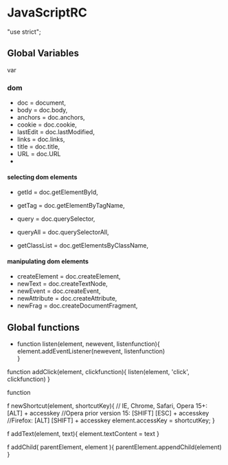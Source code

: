 # JavaScriptRC 

"use strict";

## Global Variables
var 

### dom 

- doc = document,
- body = doc.body,
- anchors = doc.anchors,
- cookie = doc.cookie,
- lastEdit = doc.lastModified,
- links = doc.links,
- title = doc.title,
- URL = doc.URL
- 

#### selecting dom elements
- getId = doc.getElementById,
- getTag = doc.getElementByTagName,
- query = doc.querySelector,
- queryAll = doc.querySelectorAll,

- getClassList = doc.getElementsByClassName,

#### manipulating dom elements
- createElement = doc.createElement, 
-  newText = doc.createTextNode,
- newEvent = doc.createEvent,
- newAttribute = doc.createAttribute,
- newFrag = doc.createDocumentFragment,



## Global functions

- function listen(element, newevent, listenfunction){
	element.addEventListener(newevent, listenfunction)	
}

function addClick(element, clickfunction){
	listen(element, 'click', clickfunction)
}

function

f newShortcut(element, shortcutKey){
// IE, Chrome, Safari, Opera 15+: [ALT] + accesskey
//Opera prior version 15: [SHIFT] [ESC] + accesskey
//Firefox: [ALT] [SHIFT] + accesskey
    element.accessKey = shortcutKey;
}

f addText(element, text){
    element.textContent = text
}
   


f addChild( parentElement, element ){
    parentElement.appendChild(element)
}

